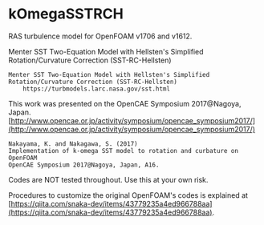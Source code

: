 # kOmegaSSTRCH

RAS turbulence model for OpenFOAM v1706 and v1612.

Menter SST Two-Equation Model with Hellsten's Simplified Rotation/Curvature Correction (SST-RC-Hellsten) 

    Menter SST Two-Equation Model with Hellsten's Simplified Rotation/Curvature Correction (SST-RC-Hellsten) 
        https://turbmodels.larc.nasa.gov/sst.html

This work was presented on the OpenCAE Symposium 2017@Nagoya, Japan.
[http://www.opencae.or.jp/activity/symposium/opencae_symposium2017/](http://www.opencae.or.jp/activity/symposium/opencae_symposium2017/)

    Nakayama, K. and Nakagawa, S. (2017)
    Implementation of k-omega SST model to rotation and curbature on OpenFOAM
    OpenCAE Symposium 2017@Nagoya, Japan, A16.
     
Codes are NOT tested throughout. Use this at your own risk.

Procedures to customize the original OpenFOAM's codes is explained at 
[https://qiita.com/snaka-dev/items/43779235a4ed966788aa](https://qiita.com/snaka-dev/items/43779235a4ed966788aa).

